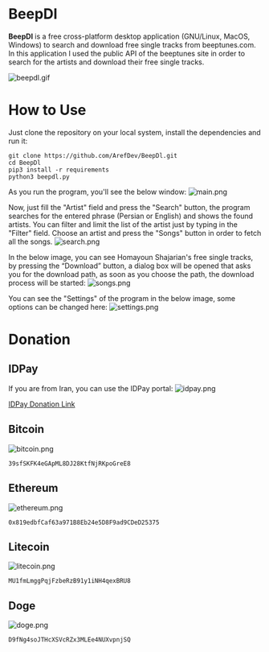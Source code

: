
# **BeepDl**
**BeepDl** is a free cross-platform desktop application (GNU/Linux, MacOS, Windows) to search and download free single tracks from beeptunes.com.
In this application I used the public API of the beeptunes site in order to search for the artists and download their free single tracks.

![beepdl.gif](https://github.com/ArefDev/BeepDl/blob/main/res/shots/beepdl.gif?raw=true)

# How to Use
Just clone the repository on your local system, install the dependencies and run it:

    git clone https://github.com/ArefDev/BeepDl.git
    cd BeepDl
    pip3 install -r requirements
    python3 beepdl.py

As you run the program, you'll see the below window:
![main.png](https://github.com/ArefDev/BeepDl/blob/main/res/shots/main.png?raw=true)

Now, just fill the "Artist" field and press the "Search" button, the program searches for the entered phrase (Persian or English) and shows the found artists.
You can filter and limit the list of the artist just by typing in the "Filter" field.
Choose an artist and press the "Songs" button in order to fetch all the songs.
![search.png](https://github.com/ArefDev/BeepDl/blob/main/res/shots/search.png?raw=true)

In the below image, you can see Homayoun Shajarian's free single tracks, by pressing the “Download” button, a dialog box will be opened that asks you for the download path, as soon as you choose the path, the download process will be started:
![songs.png](https://github.com/ArefDev/BeepDl/blob/main/res/shots/songs.png?raw=true)

You can see the "Settings" of the program in the below image, some options can be changed here:
![settings.png](https://github.com/ArefDev/BeepDl/blob/main/res/shots/settings.png?raw=true)

  # **Donation** 
  
## IDPay
If you are from Iran, you can use the IDPay portal:
![idpay.png](https://github.com/ArefDev/BeepDl/blob/main/res/shots/idpay.png?raw=true)

[IDPay Donation Link](https://www.IDPay.ir/ArefDev)

## Bitcoin
![bitcoin.png](https://github.com/ArefDev/Rovelli/blob/main/res/shots/bitcoin.png?raw=true)

    39sfSKFK4eGApML8DJ28KtfNjRKpoGreE8

## Ethereum
![ethereum.png](https://github.com/ArefDev/Rovelli/blob/main/res/shots/ethereum.png?raw=true)

    0x819edbfCaf63a971B8Eb24e5D8F9ad9CDeD25375

## Litecoin
![litecoin.png](https://github.com/ArefDev/Rovelli/blob/main/res/shots/litecoin.png?raw=true)

    MU1fmLmggPqjFzbeRzB91y1iNH4qexBRU8


## Doge
![doge.png](https://github.com/ArefDev/Rovelli/blob/main/res/shots/doge.png?raw=true)

    D9fNg4soJTHcXSVcRZx3MLEe4NUXvpnjSQ

